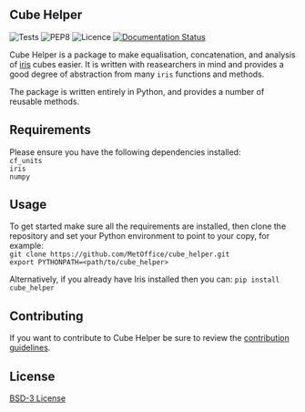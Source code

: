 ## Cube Helper

![Tests](https://github.com/MetOffice/cube_helper/workflows/Tests/badge.svg) ![PEP8](https://github.com/MetOffice/cube_helper/workflows/PEP8/badge.svg) ![Licence](https://img.shields.io/github/license/MetOffice/cube_helper) [![Documentation Status](https://readthedocs.org/projects/cube-helper/badge/?version=latest)](https://cube-helper.readthedocs.io/en/latest/?badge=latest)

Cube Helper is a package to make equalisation, concatenation, and analysis of 
[iris](https://scitools.org.uk/iris/docs/latest/)
cubes easier. It is written with reasearchers in mind and provides a good degree of
abstraction from many `iris` functions and methods.
 
The package is written entirely in Python, and provides a number of reusable methods.

 
## Requirements
Please ensure you have the following dependencies installed:  
`cf_units`  
`iris`  
`numpy`


## Usage
To get started make sure all the requirements are installed, then clone the repository
and set your Python environment to point to your copy, for example:  
`git clone https://github.com/MetOffice/cube_helper.git`  
`export PYTHONPATH=<path/to/cube_helper>`  

Alternatively, if you already have Iris installed then you can:
`pip install cube_helper`

## Contributing  
If you want to contribute to Cube Helper be sure to review the 
[contribution guidelines](https://github.com/MetOffice/cube_helper/blob/master/CONTRIBUTING.md).

## License
[BSD-3 License](https://github.com/MetOffice/cube_helper/blob/master/LICENSE)

